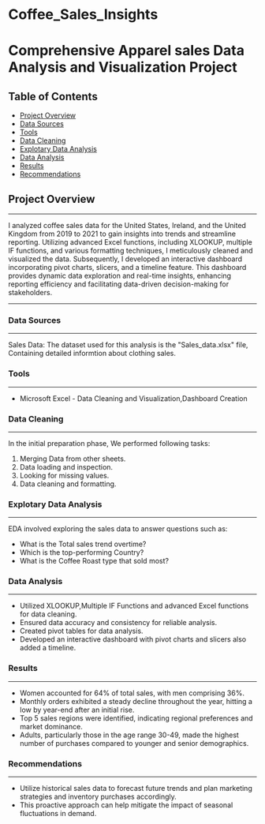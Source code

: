# Coffee_Sales_Insights
# Comprehensive Apparel sales Data Analysis and Visualization Project 

## Table of Contents 
- [Project Overview](#project-overview)
- [Data Sources](#data-sources)
- [Tools](#tools)
- [Data Cleaning](#data-cleaning)
- [Explotary Data Analysis](#explotary-data-analysis)
- [Data Analysis](#data-analysis)
- [Results](#results)
- [Recommendations](#recommendations)
## Project Overview
---

I analyzed coffee sales data for the United States, Ireland, and the United Kingdom from 2019 to 2021 to gain insights into trends and streamline reporting. Utilizing advanced Excel functions, including XLOOKUP, multiple IF functions, and various formatting techniques, I meticulously cleaned and visualized the data. Subsequently, I developed an interactive dashboard incorporating pivot charts, slicers, and a timeline feature. This dashboard provides dynamic data exploration and real-time insights, enhancing reporting efficiency and facilitating data-driven decision-making for stakeholders.

---


### Data Sources
---
Sales Data: The dataset used for this analysis is the "Sales_data.xlsx" file, Containing detailed informtion about clothing sales.
 
### Tools 
---
- Microsoft Excel - Data Cleaning and Visualization,Dashboard Creation

### Data Cleaning
---
In the initial preparation phase, We performed following tasks:
1. Merging Data from other sheets.
2. Data loading and inspection.
3. Looking for missing values.
4. Data cleaning and formatting.
   
### Explotary Data Analysis 
---
EDA involved exploring the sales data to answer questions such as:
- What is the Total sales trend overtime?
- Which is the top-performing Country?
- What is the Coffee Roast type that sold most?

### Data Analysis 
---
- Utilized XLOOKUP,Multiple IF Functions and advanced Excel functions for data cleaning.
- Ensured data accuracy and consistency for reliable analysis.
- Created pivot tables for data analysis.
- Developed an interactive dashboard with pivot charts and slicers also added a timeline.

### Results
---
- Women accounted for 64% of total sales, with men comprising 36%.
- Monthly orders exhibited a steady decline throughout the year, hitting a low by year-end after an initial rise.
- Top 5 sales regions were identified, indicating regional preferences and market dominance.
- Adults, particularly those in the age range 30-49, made the highest number of purchases compared to younger and senior demographics.

### Recommendations
---
- Utilize historical sales data to forecast future trends and plan marketing strategies and inventory purchases accordingly. 
- This proactive approach can help mitigate the impact of seasonal fluctuations in demand.
